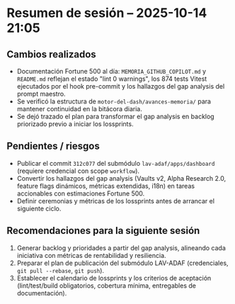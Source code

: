 # Resumen de sesión – 2025-10-14 21:05

## Cambios realizados

- Documentación Fortune 500 al día: `MEMORIA_GITHUB_COPILOT.md` y `README.md` reflejan el estado "lint 0 warnings", los 874 tests Vitest ejecutados por el hook pre-commit y los hallazgos del gap analysis del prompt maestro.
- Se verificó la estructura de `motor-del-dash/avances-memoria/` para mantener continuidad en la bitácora diaria.
- Se dejó trazado el plan para transformar el gap analysis en backlog priorizado previo a iniciar los lossprints.

## Pendientes / riesgos

- Publicar el commit `312c077` del submódulo `lav-adaf/apps/dashboard` (requiere credencial con scope `workflow`).
- Convertir los hallazgos del gap analysis (Vaults v2, Alpha Research 2.0, feature flags dinámicos, métricas extendidas, i18n) en tareas accionables con estimaciones Fortune 500.
- Definir ceremonias y métricas de los lossprints antes de arrancar el siguiente ciclo.

## Recomendaciones para la siguiente sesión

1. Generar backlog y prioridades a partir del gap analysis, alineando cada iniciativa con métricas de rentabilidad y resiliencia.
2. Preparar el plan de publicación del submódulo LAV-ADAF (credenciales, `git pull --rebase`, `git push`).
3. Establecer el calendario de lossprints y los criterios de aceptación (lint/test/build obligatorios, cobertura mínima, entregables de documentación).
